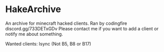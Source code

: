 # HakeArchive
An archive for minecraft hacked clients.
Ran by codingfire
discord.gg/733DETxGDv
Please contact me if you want to add a client or notify me about something.

Wanted clients:
Isync (Not B5, B8 or B17)

